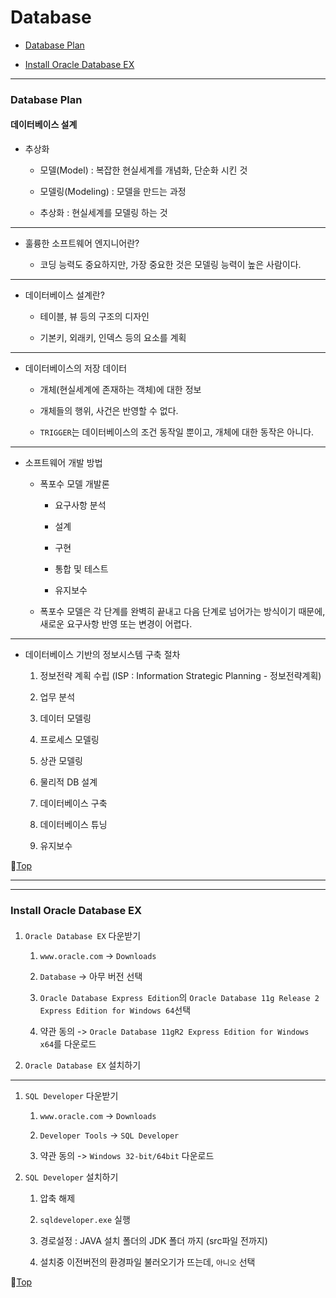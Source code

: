 # Database

* [Database Plan](#database-plan)


* [Install Oracle Database EX](#install-oracle-database-ex)

---

### Database Plan

#### 데이터베이스 설계

* 추상화

	* 모델(Model) : 복잡한 현실세계를 개념화, 단순화 시킨 것

	* 모델링(Modeling) : 모델을 만드는 과정

	* 추상화 : 현실세계를 모델링 하는 것

---

* 훌륭한 소프트웨어 엔지니어란?

	* 코딩 능력도 중요하지만, 가장 중요한 것은 모델링 능력이 높은 사람이다.

---

* 데이터베이스 설계란?

	* 테이블, 뷰 등의 구조의 디자인

	* 기본키, 외래키, 인덱스 등의 요소를 계획

---

* 데이터베이스의 저장 데이터

	* 개체(현실세계에 존재하는 객체)에 대한 정보

	* 개체들의 행위, 사건은 반영할 수 없다.

	* ``TRIGGER``는 데이터베이스의 조건 동작일 뿐이고, 개체에 대한 동작은 아니다.

---

* 소프트웨어 개발 방법

	* 폭포수 모델 개발론

		* 요구사항 분석

		* 설계

		* 구현

		* 통합 및 테스트

		* 유지보수

	* 폭포수 모델은 각 단계를 완벽히 끝내고 다음 단계로 넘어가는 방식이기 때문에, 새로운 요구사항 반영 또는 변경이 어렵다.

---

* 데이터베이스 기반의 정보시스템 구축 절차

	1. 정보전략 계획 수립 (ISP : Information Strategic Planning - 정보전략계획)

	1. 업무 분석

	1. 데이터 모델링

	1. 프로세스 모델링

	1. 상관 모델링

	1. 물리적 DB 설계

	1. 데이터베이스 구축

	1. 데이터베이스 튜닝

	1. 유지보수

:camel:[Top](#database)

---
---

### Install Oracle Database EX

#### 

1. ``Oracle Database EX`` 다운받기

	1. ``www.oracle.com`` -> ``Downloads``

	1. ``Database`` -> 아무 버전 선택

	1. ``Oracle Database Express Edition``의 ``Oracle Database 11g Release 2 Express Edition for Windows 64``선택

	1. 약관 동의 -> ``Oracle Database 11gR2 Express Edition for Windows x64``를 다운로드

1. ``Oracle Database EX`` 설치하기

---

1. ``SQL Developer`` 다운받기

	1. ``www.oracle.com`` -> ``Downloads``

	1. ``Developer Tools`` -> ``SQL Developer``

	1. 약관 동의 -> ``Windows 32-bit/64bit`` 다운로드

1. ``SQL Developer`` 설치하기

	1. 압축 해제

	1. ``sqldeveloper.exe`` 실행

	1. 경로설정 : JAVA 설치 폴더의 JDK 폴더 까지 (src파일 전까지)

	1. 설치중 이전버전의 환경파일 불러오기가 뜨는데, ``아니오`` 선택

:camel:[Top](#database)
